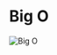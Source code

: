 # Big O

![Big O](https://github.com/isandeepbansal/data-structures-and-algorithms/tree/main/assets/bog-o.png)

